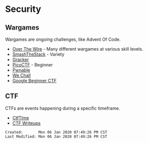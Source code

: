 # Security

## Wargames

Wargames are ongoing challenges, like Advent Of Code.

- [Over The Wire](https://overthewire.org/wargames/) - Many different wargames
  at various skill levels.
- [SmashTheStack](http://smashthestack.org/) - Variety
- [Gracker](https://www.smrrd.de/creating-a-hacking-game-part-1-introduction.html)
- [PicoCTF](https://picoctf.com/) - Beginner
- [Pwnable](https://pwnable.tw/challenge/)
- [We Chall](https://www.wechall.net/about_wechall)
- [Google Beginner CTF](https://capturetheflag.withgoogle.com/#beginners/)

## CTF

CTFs are events happening during a specific timeframe.

- [CtfTIme](https://ctftime.org/)
- [CTF Writeups](https://github.com/ctfs/write-ups-2017)

```
Created:       Mon 06 Jan 2020 07:49:26 PM CST
Last Modified: Mon 06 Jan 2020 07:49:26 PM CST
```
